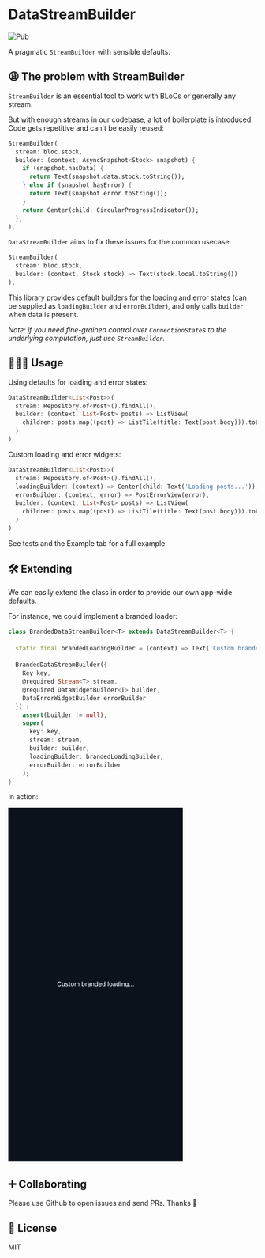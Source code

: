 # DataStreamBuilder

![Pub](https://img.shields.io/pub/v/flutter_data_stream_builder?style=flat-square)

A pragmatic `StreamBuilder` with sensible defaults.

## 😩 The problem with StreamBuilder

`StreamBuilder` is an essential tool to work with BLoCs or generally any stream.

But with enough streams in our codebase, a lot of boilerplate is introduced. Code gets repetitive and can't be easily reused:

```dart
StreamBuilder(
  stream: bloc.stock,
  builder: (context, AsyncSnapshot<Stock> snapshot) {
    if (snapshot.hasData) {
      return Text(snapshot.data.stock.toString());
    } else if (snapshot.hasError) {
      return Text(snapshot.error.toString());
    }
    return Center(child: CircularProgressIndicator());
  },
),
```

`DataStreamBuilder` aims to fix these issues for the common usecase:

```dart
StreamBuilder(
  stream: bloc.stock,
  builder: (context, Stock stock) => Text(stock.local.toString())
),
```

This library provides default builders for the loading and error states (can be supplied as `loadingBuilder` and `errorBuilder`), and only calls `builder` when data is present.

*Note: if you need fine-grained control over `ConnectionState`s to the underlying computation, just use `StreamBuilder`.*

## 👩🏾‍💻 Usage

Using defaults for loading and error states:

```dart
DataStreamBuilder<List<Post>>(
  stream: Repository.of<Post>().findAll(),
  builder: (context, List<Post> posts) => ListView(
    children: posts.map((post) => ListTile(title: Text(post.body))).toList(),
  )
)
```

Custom loading and error widgets:

```dart
DataStreamBuilder<List<Post>>(
  stream: Repository.of<Post>().findAll(),
  loadingBuilder: (context) => Center(child: Text('Loading posts...')),
  errorBuilder: (context, error) => PostErrorView(error),
  builder: (context, List<Post> posts) => ListView(
    children: posts.map((post) => ListTile(title: Text(post.body))).toList(),
  )
)
```

See tests and the Example tab for a full example.

## 🛠 Extending

We can easily extend the class in order to provide our own app-wide defaults.

For instance, we could implement a branded loader:

```dart
class BrandedDataStreamBuilder<T> extends DataStreamBuilder<T> {

  static final brandedLoadingBuilder = (context) => Text('Custom branded loading...');

  BrandedDataStreamBuilder({
    Key key,
    @required Stream<T> stream,
    @required DataWidgetBuilder<T> builder,
    DataErrorWidgetBuilder errorBuilder
  }) :
    assert(builder != null),
    super(
      key: key,
      stream: stream,
      builder: builder,
      loadingBuilder: brandedLoadingBuilder,
      errorBuilder: errorBuilder
    );
}
```

In action:

![sample](example/a.gif)

## ➕ Collaborating

Please use Github to open issues and send PRs. Thanks 🙌

## 📝 License

MIT